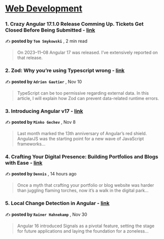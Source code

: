 
<h1><a href=https://medium.com/tag/web-development/recommended target="_blank" rel="noopener noreferrer">Web Development</a></h1>
<h3>1. Crazy Angular 17.1.0 Release Comming Up. Tickets Get Closed Before Being Submitted - <a href=https://medium.com/@tomaszs2/angular-17-0-1-17-1-0-improvements-4d964db9f198?source=tag_recommended_feed---------0-84----------web_development----------e365c9ca_d5a0_4b3e_b3b0_55e2839dbef6------- target="_blank" rel="noopener noreferrer">link</a></h3>

✍️ **posted by `Tom Smykowski`** <date> , 2 min read</date>

<blockquote>On 2023–11–08 Angular 17 was released. I’ve extensively reported on that release.</blockquote>

<h3>2. Zod: Why you’re using Typescript wrong - <a href=https://medium.com/ekino-france/zod-why-youre-using-typescript-wrong-b0c1583df089?source=tag_recommended_feed---------1-107----------web_development----------e365c9ca_d5a0_4b3e_b3b0_55e2839dbef6------- target="_blank" rel="noopener noreferrer">link</a></h3>

✍️ **posted by `Adrien Gautier`** <date> , Nov 10</date>

<blockquote>TypeScript can be too permissive regarding external data. In this article, I will explain how Zod can prevent data-related runtime errors.</blockquote>

<h3>3. Introducing Angular v17 - <a href=https://medium.com/angular-blog/introducing-angular-v17-4d7033312e4b?source=tag_recommended_feed---------2-85----------web_development----------e365c9ca_d5a0_4b3e_b3b0_55e2839dbef6------- target="_blank" rel="noopener noreferrer">link</a></h3>

✍️ **posted by `Minko Gechev`** <date> , Nov 8</date>

<blockquote>Last month marked the 13th anniversary of Angular’s red shield. AngularJS was the starting point for a new wave of JavaScript frameworks…</blockquote>

<h3>4. Crafting Your Digital Presence: Building Portfolios and Blogs with Ease - <a href=https://medium.com/@denizpaul89/crafting-your-digital-presence-building-portfolios-and-blogs-with-ease-8280c6021ab6?source=tag_recommended_feed---------3-84----------web_development----------e365c9ca_d5a0_4b3e_b3b0_55e2839dbef6------- target="_blank" rel="noopener noreferrer">link</a></h3>

✍️ **posted by `Dennis`** <date> , 14 hours ago</date>

<blockquote>Once a myth that crafting your portfolio or blog website was harder than juggling flaming torches, now it’s a walk in the digital park…</blockquote>

<h3>5. Local Change Detection in Angular - <a href=https://medium.com/ngconf/local-change-detection-in-angular-410d82b38664?source=tag_recommended_feed---------4-107----------web_development----------e365c9ca_d5a0_4b3e_b3b0_55e2839dbef6------- target="_blank" rel="noopener noreferrer">link</a></h3>

✍️ **posted by `Rainer Hahnekamp`** <date> , Nov 30</date>

<blockquote>Angular 16 introduced Signals as a pivotal feature, setting the stage for future applications and laying the foundation for a zoneless…</blockquote>

